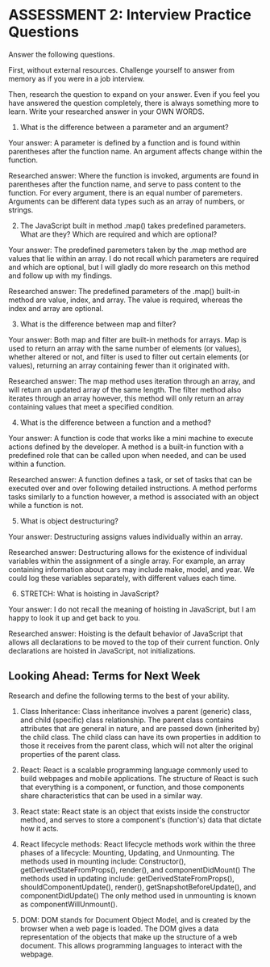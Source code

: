 # ASSESSMENT 2: Interview Practice Questions

Answer the following questions.

First, without external resources. Challenge yourself to answer from memory as if you were in a job interview.

Then, research the question to expand on your answer. Even if you feel you have answered the question completely, there is always something more to learn. Write your researched answer in your OWN WORDS.

1. What is the difference between a parameter and an argument?

  Your answer: A parameter is defined by a function and is found within parentheses after the function name. An argument affects change within the function. 

  Researched answer: Where the function is invoked, arguments are found in parentheses after the function name, and serve to pass content to the function. For every argument, there is an equal number of paremeters. Arguments can be different data types such as an array of numbers, or strings. 

2. The JavaScript built in method .map() takes predefined parameters. What are they? Which are required and which are optional?

  Your answer: The predefined paremeters taken by the .map method are values that lie within an array. I do not recall which parameters are required and which are optional, but I will gladly do more research on this method and follow up with my findings. 

  Researched answer: The predefined parameters of the .map() built-in method are value, index, and array. The value is required, whereas the index and array are optional. 


3. What is the difference between map and filter?

  Your answer: Both map and filter are built-in methods for arrays. Map is used to return an array with the same number of elements (or values), whether altered or not, and filter is used to filter out certain elements (or values), returning an array containing fewer than it originated with. 

  Researched answer: The map method uses iteration through an array, and will return an updated array of the same length. The filter method also iterates through an array however, this method will only return an array containing values that meet a specified condition. 


4. What is the difference between a function and a method?

  Your answer: A function is code that works like a mini machine to execute actions defined by the developer. A method is a built-in function with a predefined role that can be called upon when needed, and can be used within a function. 

  Researched answer: A function defines a task, or set of tasks that can be executed over and over following detailed instructions. A method performs tasks similarly to a function however, a method is associated with an object while a function is not. 


5. What is object destructuring?

  Your answer: Destructuring assigns values individually within an array. 

  Researched answer: Destructuring allows for the existence of individual variables within the assignment of a single array. For example, an array containing information about cars may include make, model, and year. We could log these variables separately, with different values each time. 


6. STRETCH: What is hoisting in JavaScript?

  Your answer: I do not recall the meaning of hoisting in JavaScript, but I am happy to look it up and get back to you. 

  Researched answer: Hoisting is the default behavior of JavaScript that allows all declarations to be moved to the top of their current function. Only declarations are hoisted in JavaScript, not initializations. 



## Looking Ahead: Terms for Next Week

Research and define the following terms to the best of your ability.

1. Class Inheritance: 
Class inheritance involves a parent (generic) class, and child (specific) class relationship. The parent class contains attributes that are general in nature, and are passed down (inherited by) the child class. The child class can have its own properties in addition to those it receives from the parent class, which will not alter the original properties of the parent class. 

2. React:
React is a scalable programming language commonly used to build webpages and mobile applications. The structure of React is such that everything is a component, or function, and those components share characteristics that can be used in a similar way. 

3. React state:
React state is an object that exists inside the constructor method, and serves to store a component's (function's) data that dictate how it acts. 

4. React lifecycle methods:
React lifecycle methods work within the three phases of a lifecycle: Mounting, Updating, and Unmounting. 
The methods used in mounting include:
Constructor(), getDerivedStateFromProps(), render(), and componentDidMount()
The methods used in updating include: 
getDerivedStateFromProps(), shouldComponentUpdate(), render(), getSnapshotBeforeUpdate(), and componentDidUpdate() 
The only method used in unmounting is known as componentWillUnmount(). 

5. DOM:
DOM stands for Document Object Model, and is created by the browser when a web page is loaded. The DOM gives a data representation of the objects that make up the structure of a web document. This allows programming languages to interact with the webpage. 